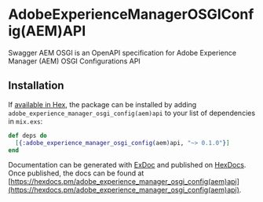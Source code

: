 # AdobeExperienceManagerOSGIConfig(AEM)API

Swagger AEM OSGI is an OpenAPI specification for Adobe Experience Manager (AEM) OSGI Configurations API

## Installation

If [available in Hex](https://hex.pm/docs/publish), the package can be installed
by adding `adobe_experience_manager_osgi_config(aem)api` to your list of dependencies in `mix.exs`:

```elixir
def deps do
  [{:adobe_experience_manager_osgi_config(aem)api, "~> 0.1.0"}]
end
```

Documentation can be generated with [ExDoc](https://github.com/elixir-lang/ex_doc)
and published on [HexDocs](https://hexdocs.pm). Once published, the docs can
be found at [https://hexdocs.pm/adobe_experience_manager_osgi_config(aem)api](https://hexdocs.pm/adobe_experience_manager_osgi_config(aem)api).
